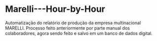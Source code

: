# Marelli---Hour-by-Hour

Automatização do relatório de produção da empresa multinacional MARELLI.
Processo feito anteriormente por parte manual dos colaboradores, agora sendo feito e salvo em um banco de dados digital.

